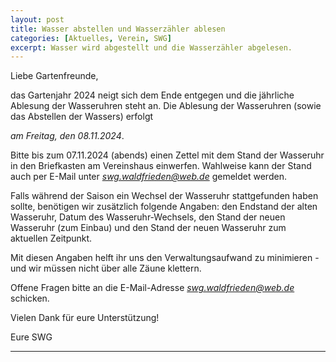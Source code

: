 ```yaml
---
layout: post
title: Wasser abstellen und Wasserzähler ablesen
categories: [Aktuelles, Verein, SWG]
excerpt: Wasser wird abgestellt und die Wasserzähler abgelesen.
---
```


Liebe Gartenfreunde,

das Gartenjahr 2024 neigt sich dem Ende entgegen und die jährliche Ablesung der Wasseruhren steht an.
Die Ablesung der Wasseruhren (sowie das Abstellen der Wassers) erfolgt

*am Freitag, den 08.11.2024*.

Bitte bis zum 07.11.2024 (abends) einen Zettel mit dem Stand der Wasseruhr in den Briefkasten am Vereinshaus 
einwerfen. Wahlweise kann der Stand auch per E-Mail unter *swg.waldfrieden@web.de* gemeldet werden.

Falls während der Saison ein Wechsel der Wasseruhr stattgefunden haben sollte, benötigen 
wir zusätzlich folgende Angaben: den Endstand der alten Wasseruhr, Datum des Wasseruhr-Wechsels, den Stand der neuen Wasseruhr (zum Einbau) und den Stand der neuen Wasseruhr zum aktuellen Zeitpunkt.

Mit diesen Angaben helft ihr uns den Verwaltungsaufwand zu minimieren - und wir müssen nicht über alle Zäune klettern.

Offene Fragen bitte an die E-Mail-Adresse *swg.waldfrieden@web.de* schicken.

Vielen Dank für eure Unterstützung!

Eure SWG

- - -
